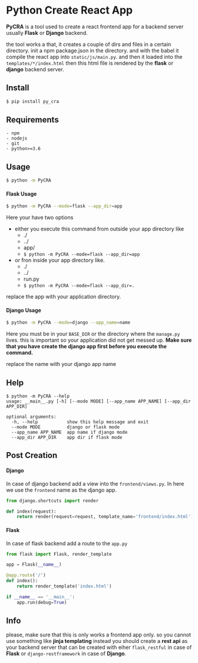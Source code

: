 # Python Create React App

**PyCRA** is a tool used to create a react frontend app for a backend server usually
**Flask** or **Django** backend.

the tool works a that, it creates a couple of dirs and files in a certain directory.
init a npm package.json in the directory. and with the babel it compile the react app into `static/js/main.py`.
and then it loaded into the `templates/*/index.html` then this html file is rendered by the **flask** or **django** backend server.

## Install
```sh
$ pip install py_cra
```

## Requirements
	- npm
	- nodejs
	- git
	- python>=3.6

## Usage
```sh
$ python -m PyCRA
```
#### Flask Usage
```sh
$ python -m PyCRA --mode=flask --app_dir=app
```
Here your have two options 
- either you execute this command from outside your app directory like
	- ./
	- ../
	- app/
	- `$ python -m PyCRA --mode=flask --app_dir=app`
- or fron inside your app directory like.
	- ./
	- ../
	- run.py
	- `$ python -m PyCRA --mode=flask --app_dir=.`

replace the app with your application directory.

#### Django Usage
```sh
$ python -m PyCRA --mode=django --app_name=name
```
Here you must be in your `BASE_DIR` or the directory where the `manage.py` lives. this is important so your application did not get messed up.
**Make sure that you have create the django app first before you execute the command.**

replace the name with your django app name

## Help
```
$ python -m PyCRA --help
usage: __main__.py [-h] [--mode MODE] [--app_name APP_NAME] [--app_dir APP_DIR]

optional arguments:
  -h, --help           show this help message and exit
  --mode MODE          django or flask mode
  --app_name APP_NAME  app name if django mode
  --app_dir APP_DIR    app dir if flask mode
```

## Post Creation

#### Django
In case of django backend add a view into the `frontend/views.py`.
In here we use the `frontend` name as the django app.
```python
from django.shortcuts import render

def index(request):
	return render(request=request, template_name='frontend/index.html')
```

#### Flask
In case of flask backend add a route to the `app.py`
```python
from flask import Flask, render_template

app = Flask(__name__)

@app.route('/')
def index():
	return render_template('index.html')

if __name__ == '__main__':
	app.run(debug=True)
```

## Info
please, make sure that this is only works a frontend app only.
so you cannot use something like **jinja templating** instead you should create a **rest api** as your backend server that can be created with eiher `flask_restful` in case of **Flask** or `django-restframework` in case of **Django**.

